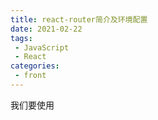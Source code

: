 ```yaml
---
title: react-router简介及环境配置
date: 2021-02-22
tags:
 - JavaScript
 - React
categories:
 - front
---
```


我们要使用